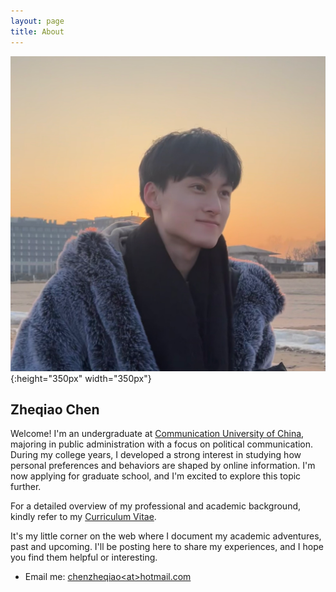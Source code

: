 ```yaml
---
layout: page
title: About
---
```

![](/assets/mypic.jpg){:height="350px" width="350px"}

## Zheqiao Chen

Welcome! I'm an undergraduate at [Communication University of China](https://www.cuc.edu.cn/), majoring in public administration with a focus on political communication. During my college years, I developed a strong interest in studying how personal preferences and behaviors are shaped by online information. I'm now applying for graduate school, and I'm excited to explore this topic further.

For a detailed overview of my professional and academic background, kindly refer to my [Curriculum Vitae](../assets/cv.pdf).

It's my little corner on the web where I document my academic adventures, past and upcoming. I'll be posting here to share my experiences, and I hope you find them helpful or interesting.

- Email me: <a href="mailto:chenzheqiao@hotmail.com">chenzheqiao\<at>hotmail.com</a>
